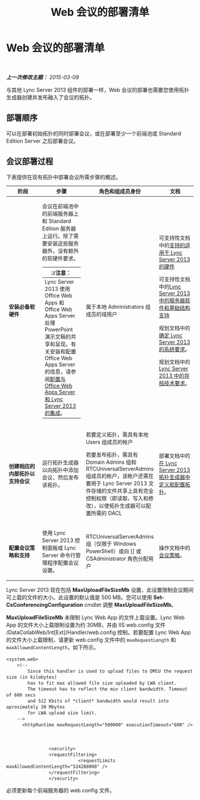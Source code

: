 ﻿---
title: Web 会议的部署清单
TOCTitle: Web 会议的部署清单
ms:assetid: 9908ebe0-e5d3-4920-b9b1-85021f7e69e9
ms:mtpsurl: https://technet.microsoft.com/zh-cn/library/JJ205104(v=OCS.15)
ms:contentKeyID: 49313686
ms.date: 05/19/2016
mtps_version: v=OCS.15
ms.translationtype: HT
---

# Web 会议的部署清单

 

_**上一次修改主题：** 2015-03-09_

与其他 Lync Server 2013 组件的部署一样，Web 会议的部署也需要您使用拓扑生成器创建并发布融入了会议的拓扑。

## 部署顺序

可以在部署初始拓扑的同时部署会议，或在部署至少一个前端池或 Standard Edition Server 之后部署会议。

## 会议部署过程

下表提供在现有拓扑中部署会议所需步骤的概述。


<table>
<colgroup>
<col style="width: 25%" />
<col style="width: 25%" />
<col style="width: 25%" />
<col style="width: 25%" />
</colgroup>
<thead>
<tr class="header">
<th>阶段</th>
<th>步骤</th>
<th>角色和组成员身份</th>
<th>文档</th>
</tr>
</thead>
<tbody>
<tr class="odd">
<td><p><strong>安装必备软硬件</strong></p></td>
<td><p>会议在前端池中的前端服务器上和 Standard Edition 服务器上运行。除了需要安装这些服务器外，没有额外的软硬件要求。</p>
<div class="alert">
<table>
<thead>
<tr class="header">
<th><img src="images/Dn783119.note(OCS.15).gif" title="note" alt="note" />注意：</th>
</tr>
</thead>
<tbody>
<tr class="odd">
<td>Lync Server 2013 使用 Office Web Apps 和 Office Web Apps Server 处理 PowerPoint 演示文稿的共享和呈现。有关安装和配置 Office Web Apps Server 的信息，请参阅<a href="lync-server-2013-enabling-office-web-apps-server-and-lync-server-2013.md">配置与 Office Web Apps Server 和 Lync Server 2013 的集成</a>。</td>
</tr>
</tbody>
</table>

</div></td>
<td><p>属于本地 Administrators 组成员的域用户</p></td>
<td><p>可支持性文档中的<a href="lync-server-2013-supported-hardware.md">支持的适用于 Lync Server 2013 的硬件</a></p>
<p>可支持性文档中的<a href="lync-server-2013-server-software-and-infrastructure-support.md">Lync Server 2013 中的服务器软件和基础结构支持</a></p>
<p>规划文档中的<a href="lync-server-2013-determining-your-system-requirements.md">确定 Lync Server 2013 的系统要求</a>。</p>
<p>规划文档中的<a href="lync-server-2013-technical-requirements-for-archiving.md">Lync Server 2013 中的存档技术要求</a>。</p>
<p></p></td>
</tr>
<tr class="even">
<td><p><strong>创建相应的内部拓扑以支持会议</strong></p></td>
<td><p>运行拓扑生成器以向拓扑中添加会议，然后发布该拓扑。</p></td>
<td><p>若要定义拓扑，需具有本地 Users 组成员的帐户</p>
<p>若要发布拓扑，需具有 Domain Admins 组和 RTCUniversalServerAdmins 组成员的帐户，该帐户还需在要用于 Lync Server 2013 文件存储的文件共享上具有完全控制权限（即读取、写入和修改），以使拓扑生成器可以配置所需的 DACL</p></td>
<td><p>部署文档中的<a href="lync-server-2013-define-and-configure-a-topology-in-topology-builder.md">在 Lync Server 2013 拓扑生成器中定义和配置拓扑</a>。</p></td>
</tr>
<tr class="odd">
<td><p><strong>配置会议策略和支持</strong></p></td>
<td><p>使用 Lync Server 2013 控制面板或 Lync Server 命令行管理程序配置会议设置。</p></td>
<td><p>RTCUniversalServerAdmins 组（仅限于 Windows PowerShell）或向 [] 或 CSAdministrator 角色分配用户</p></td>
<td><p>操作文档中的<a href="lync-server-2013-conferencing-policies.md">会议策略</a>。</p></td>
</tr>
</tbody>
</table>


Lync Server 2013 现在包括 **MaxUploadFileSizeMb** 设置，此设置限制会议期间可上载的文件的大小。此设置的默认值是 500 MB。您可以使用 **Set-CsConferencingConfiguration** cmdlet 调整 **MaxUploadFileSizeMb**。

**MaxUploadFileSizeMb** 未限制 Lync Web App 的文件上载设置。Lync Web App 的文件大小上载限制设置为约 30MB，并由 IIS web.config 文件 /DataCollabWeb/Int\[Ext\]/Handler/web.config 控制。若要配置 Lync Web App 的文件大小上载限制，请更新 web.config 文件中的 `maxRequestLength` 和 `maxAllowedContentLength`，如下所示。

    <system.web>
        <!-- 
            Since this handler is used to upload files to DMCU the request size (in kilobytes) 
            has to fit max allowed file size uploaded by LWA client.
            The timeout has to reflect the min client bandwidth. Timeout of 600 secs 
            and 512 Kbits of *client* bandwidth would result into aproximately 30 Mbytes 
            for LWA upload size limit.
        -->
          <httpRuntime maxRequestLength="500000" executionTimeout="600" />
    
    
    
                    <security>
                    <requestFiltering>
                               <requestLimits maxAllowedContentLength="524288000" />
                    </requestFiltering>
                    </security>

必须更新每个前端服务器的 web.config 文件。

